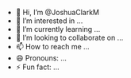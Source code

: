 - 👋 Hi, I’m @JoshuaClarkM
- 👀 I’m interested in ...
- 🌱 I’m currently learning ...
- 💞️ I’m looking to collaborate on ...
- 📫 How to reach me ...
- 😄 Pronouns: ...
- ⚡ Fun fact: ...

<!---
JoshuaClarkM/JoshuaClarkM is a ✨ special ✨ repository because its `README.md` (this file) appears on your GitHub profile.
You can click the Preview link to take a look at your changes.
--->
